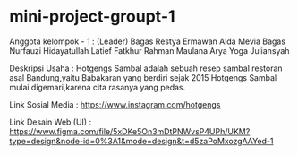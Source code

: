# mini-project-groupt-1

Anggota kelompok - 1 :
(Leader) Bagas Restya Ermawan
Alda Mevia
Bagas Nurfauzi Hidayatullah
Latief Fatkhur Rahman
Maulana Arya Yoga Juliansyah

Deskripsi Usaha : Hotgengs Sambal adalah sebuah resep sambal restoran asal Bandung,yaitu Babakaran yang berdiri sejak
2015 Hotgengs Sambal mulai digemari,karena cita rasanya yang pedas.

Link Sosial Media :  https://www.instagram.com/hotgengs 

Link Desain Web (UI) : https://www.figma.com/file/5xDKe5On3mDtPNWvsP4UPh/UKM?type=design&node-id=0%3A1&mode=design&t=d5zaPoMxozgAAYed-1

